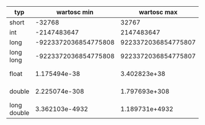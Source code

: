 |typ        |       wartosc min   |          wartosc max|       ziarno| precyzja|we/wy|
|-----------|---------------------|---------------------|-------------|---------|-----|
|short      |               -32768|                32767|             |         | i   |
|int        |               -2147483647|                2147483647|             |         | d   |
|long       | -9223372036854775808|  9223372036854775807|             |         | li  |
|long long  | -9223372036854775808|  9223372036854775807|             |         | lli |
|float      |         1.175494e-38|         3.402823e+38| 1.192093e-07|        6| lli |
|double     |        2.225074e-308|        1.797693e+308| 2.220446e-16|       15| lli |
|long double|       3.362103e-4932|       1.189731e+4932| 1.084202e-19|       18| Le  |
